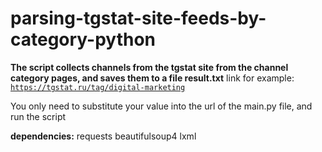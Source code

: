 # parsing-tgstat-site-feeds-by-category-python

<b>The script collects channels from the tgstat site from the channel category pages, and saves them to a file result.txt</b>
link for example: <code>https://tgstat.ru/tag/digital-marketing</code>

You only need to substitute your value into the url of the main.py file, and run the script

<b>dependencies:</b>
requests 
beautifulsoup4
lxml 
